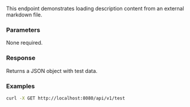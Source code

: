 This endpoint demonstrates loading description content from an external markdown file.

### Parameters
None required.

### Response
Returns a JSON object with test data.

### Examples
```bash
curl -X GET http://localhost:8080/api/v1/test
```